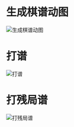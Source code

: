 # 生成棋谱动图
![生成棋谱动图](https://pengguang001.github.io/xiangqi/img/gif.gif)

# 打谱
![打谱](https://pengguang001.github.io/xiangqi/img/dapu.gif)

# 打残局谱
![打残局谱](https://pengguang001.github.io/xiangqi/img/canju.gif)
